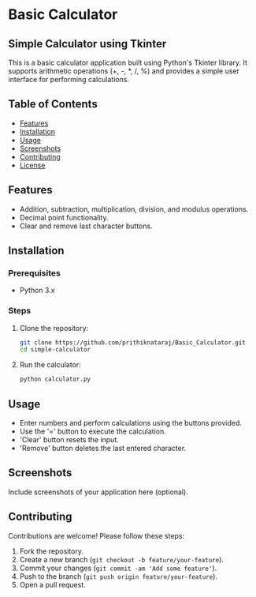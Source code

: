 # Basic Calculator
## Simple Calculator using Tkinter

This is a basic calculator application built using Python's Tkinter library. It supports arithmetic operations (+, -, *, /, %) and provides a simple user interface for performing calculations.

## Table of Contents

- [Features](#features)
- [Installation](#installation)
- [Usage](#usage)
- [Screenshots](#screenshots)
- [Contributing](#contributing)
- [License](#license)

## Features

- Addition, subtraction, multiplication, division, and modulus operations.
- Decimal point functionality.
- Clear and remove last character buttons.

## Installation

### Prerequisites

- Python 3.x

### Steps

1. Clone the repository:

   ```sh
   git clone https://github.com/prithiknataraj/Basic_Calculator.git
   cd simple-calculator
   ```

2. Run the calculator:

   ```sh
   python calculator.py
   ```

## Usage

- Enter numbers and perform calculations using the buttons provided.
- Use the '=' button to execute the calculation.
- 'Clear' button resets the input.
- 'Remove' button deletes the last entered character.

## Screenshots

Include screenshots of your application here (optional).

## Contributing

Contributions are welcome! Please follow these steps:

1. Fork the repository.
2. Create a new branch (`git checkout -b feature/your-feature`).
3. Commit your changes (`git commit -am 'Add some feature'`).
4. Push to the branch (`git push origin feature/your-feature`).
5. Open a pull request.
